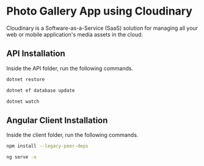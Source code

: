 # Photo Gallery App using Cloudinary

Cloudinary is a Software-as-a-Service (SaaS) solution for managing all your web or mobile application's media assets in the cloud.

## API Installation

Inside the API folder, run the following commands.

```bash
dotnet restore
```

```bash
dotnet ef database update
```

```bash
dotnet watch
```

## Angular Client Installation

Inside the client folder, run the following commands.

```bash
npm install --legacy-peer-deps
```

```bash
ng serve -o
```
